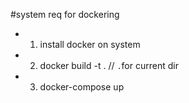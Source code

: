 #system req for dockering
- 1. install docker on system
- 2. docker build -t <name-of-container> . // `.`for current dir
- 3. docker-compose up 